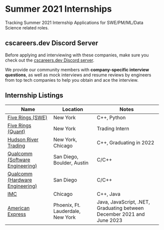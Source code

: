 # Summer 2021 Internships

Tracking Summer 2021 Internship Applications for SWE/PM/ML/Data Science related roles.

## cscareers.dev Discord Server

Before applying and interviewing with these companies, make sure you check out the [cscareers.dev Discord server](https://cscareers.dev/discord).

We provide our community members with **company-specific interview questions**, as well as mock interviews and resume reviews by engineers from top tech companies to help you obtain and ace the interview.

## Internship Listings

| Name  |  Location |  Notes |
|---|---|---|
|[Five Rings (SWE)](https://fiverings.com/apply/?p=job%2Fo1OAcfwl)|New York|C++, Python|
|[Five Rings (Quant)](https://fiverings.com/apply/?p=job%2FoeOAcfwy)|New York|Trading Intern|
|[Hudson River Trading](https://www.hudsonrivertrading.com/careers/job/?gh_jid=2160225)|New York, Chicago|C++, Graduating in 2022|
|[Qualcomm (Software Engineering)](https://jobs.qualcomm.com/public/jobDetails.xhtml?requisitionId=1982304)|San Diego, Boulder, Austin|C/C++|
|[Qualcomm (Hardware Engineering)](https://jobs.qualcomm.com/public/jobDetails.xhtml?requisitionId=1982302)|San Diego|C/C++|
|[IMC](https://careers.imc.com/us/en/job/REQ-00813/Software-Engineer-Intern-Summer-2021)|Chicago|C++, Java|
|[American Express](https://jobs.americanexpress.com/jobs/20001627)|Phoenix, Ft. Lauderdale, New York|Java, JavaScript, .NET, Graduating between December 2021 and June 2023|
